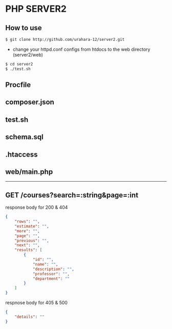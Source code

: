 # PHP SERVER2
## How to use
 ```sh
$ git clone http://github.com/urahara-12/server2.git
```
* change your httpd.conf configs from htdocs to the web directory (server2/web)
 ```sh
$ cd server2
$ ./test.sh
```
## Procfile

## composer.json

## test.sh

## schema.sql

## .htaccess

## web/main.php

---
## GET /courses?search=:string&page=:int

response body for 200 & 404
```json
{
    "rows": "",
    "estimate": "",
    "more": "",
    "page": "",
    "previous": "",
    "next": "",
    "results": [
        {
            "id": "",
            "name": "",
            "description": "",
            "professor": "",
            "department": ""
        }
    ]
}
```
respnose body for 405 & 500
```json
{
    "details": ""
}
```
